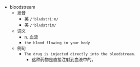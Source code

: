 - bloodstream
  - 发音
    - 英 `/'blʌdstriːm/`
    - 美 `/'blʌdstrim/`
  - 词义
    - n. 血流
    - `the blood flowing in your body`
  - 例句
    - `The drug is injected directly into the bloodstream.`
      - 这种药物是直接注射到血液中的。

